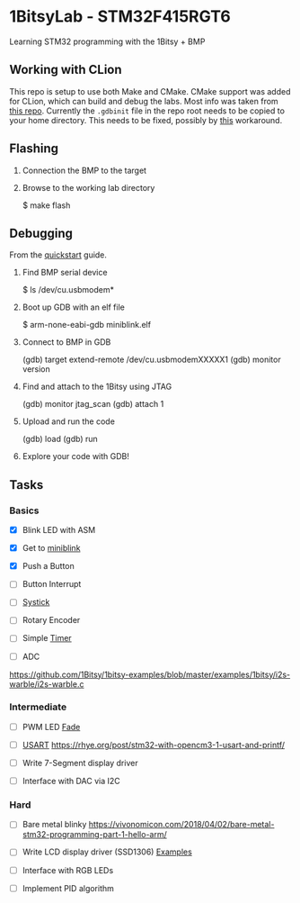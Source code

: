 # 1BitsyLab - STM32F415RGT6
Learning STM32 programming with the 1Bitsy + BMP

## Working with CLion

This repo is setup to use both Make and CMake. CMake support was added for CLion, which can build and debug the labs. Most info was taken from [this repo](https://github.com/StanislavLakhtin/clion_freertos_stm32f103_template). Currently the `.gdbinit` file in the repo root needs to be copied to your home directory. This needs to be fixed, possibly by [this](https://github.com/nagelkl/clion_embedded/blob/master/setup_gdbinit.bat) workaround.


## Flashing

1) Connection the BMP to the target

2) Browse to the working lab directory

    $ make flash


## Debugging

From the [quickstart](https://1bitsy.org/overview/quickstart/) guide.

1) Find BMP serial device

    $ ls /dev/cu.usbmodem*

2) Boot up GDB with an elf file

    $ arm-none-eabi-gdb miniblink.elf

3) Connect to BMP in GDB

    (gdb) target extend-remote /dev/cu.usbmodemXXXXX1
    (gdb) monitor version

4) Find and attach to the 1Bitsy using JTAG

    (gdb) monitor jtag_scan
    (gdb) attach 1

5) Upload and run the code

    (gdb) load
    (gdb) run

6) Explore your code with GDB!


## Tasks

### Basics

- [x] Blink LED with ASM
- [x] Get to [miniblink](https://github.com/1Bitsy/1bitsy-examples/tree/master/examples/1bitsy/miniblink)
- [x] Push a Button
- [ ] Button Interrupt
- [ ] [Systick](https://github.com/1Bitsy/1bitsy-examples/blob/master/examples/1bitsy/tick_blink/tick_blink.c)

- [ ] Rotary Encoder


- [ ] Simple [Timer](https://github.com/1Bitsy/1bitsy-examples/blob/master/examples/1bitsy/timer2_blink/timer2_blink.c)

- [ ] ADC




https://github.com/1Bitsy/1bitsy-examples/blob/master/examples/1bitsy/i2s-warble/i2s-warble.c



### Intermediate

- [ ] PWM LED [Fade](https://github.com/1Bitsy/1bitsy-examples/blob/master/examples/1bitsy/pwmledfade/pwmledfade.c)

- [ ] [USART](https://github.com/1Bitsy/1bitsy-examples/blob/master/examples/1bitsy/usart/usart.c)
https://rhye.org/post/stm32-with-opencm3-1-usart-and-printf/

- [ ] Write 7-Segment display driver
- [ ] Interface with DAC via I2C


### Hard

- [ ] Bare metal blinky
https://vivonomicon.com/2018/04/02/bare-metal-stm32-programming-part-1-hello-arm/


- [ ] Write LCD display driver (SSD1306)
[Examples](https://github.com/1Bitsy/1bitsy-examples/tree/master/examples/1bitsy)
- [ ] Interface with RGB LEDs
- [ ] Implement PID algorithm

